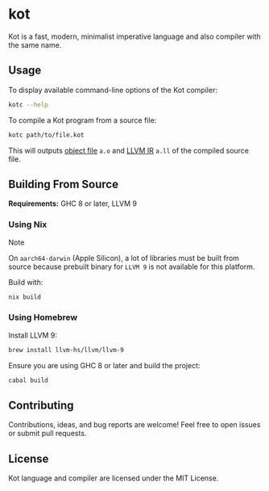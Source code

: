 # kot

Kot is a fast, modern, minimalist imperative language and also compiler with the same name.

## Usage

To display available command-line options of the Kot compiler:

```bash
kotc --help
```

To compile a Kot program from a source file:

```bash
kotc path/to/file.kot
```

This will outputs [object file](https://en.wikipedia.org/wiki/Object_file) `a.o` and [LLVM IR](https://llvm.org/docs/LangRef.html) `a.ll` of the compiled source file.

<!--
## Documentation

- [Documentation (English)](docs/en/index.md)
-->

## Building From Source

**Requirements:** GHC 8 or later, LLVM 9

### Using Nix

> [!NOTE]
> On `aarch64-darwin` (Apple Silicon), a lot of libraries must be built from source because prebuilt binary for `LLVM 9` is not available for this platform.

Build with:

```bash
nix build
```

### Using Homebrew

Install LLVM 9:

```bash
brew install llvm-hs/llvm/llvm-9
```

Ensure you are using GHC 8 or later and build the project:

```bash
cabal build
```

## Contributing

Contributions, ideas, and bug reports are welcome! Feel free to open issues or submit pull requests.

## License

Kot language and compiler are licensed under the MIT License.
